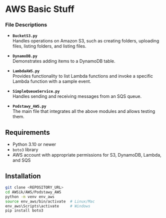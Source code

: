 # AWS Basic Stuff


### File Descriptions

- **`BucketS3.py`**  
  Handles operations on Amazon S3, such as creating folders, uploading files, listing folders, and listing files.

- **`DynamoDB.py`**  
  Demonstrates adding items to a DynamoDB table.

- **`LambdaAWS.py`**  
  Provides functionality to list Lambda functions and invoke a specific Lambda function with a sample event.

- **`SimpleQueueService.py`**  
  Handles sending and receiving messages from an SQS queue.

- **`Podstawy_AWS.py`**  
  The main file that integrates all the above modules and allows testing them.

## Requirements

- Python 3.10 or newer
- `boto3` library
- AWS account with appropriate permissions for S3, DynamoDB, Lambda, and SQS

## Installation

   ```bash
   git clone <REPOSITORY_URL>
   cd AWSik/AWS/Podstawy_AWS
   python -m venv env_aws
   source env_aws/bin/activate  # Linux/Mac
   env_aws\Scripts\activate     # Windows
   pip install boto3
